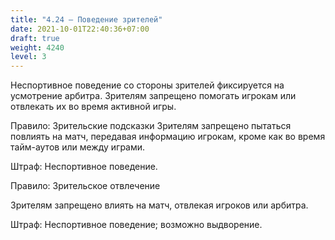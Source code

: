 ```yaml
---
title: "4.24 – Поведение зрителей"
date: 2021-10-01T22:40:36+07:00
draft: true
weight: 4240
level: 3
---
```


Неспортивное поведение со стороны зрителей фиксируется на усмотрение арбитра. Зрителям запрещено помогать игрокам или отвлекать их во время активной игры.

Правило: Зрительские подсказки
Зрителям запрещено пытаться повлиять на матч, передавая информацию игрокам, кроме как во
время тайм-аутов или между играми.

Штраф: Неспортивное поведение.

Правило: Зрительское отвлечение

Зрителям запрещено влиять на матч, отвлекая игроков или арбитра.

Штраф: Неспортивное поведение; возможно выдворение.